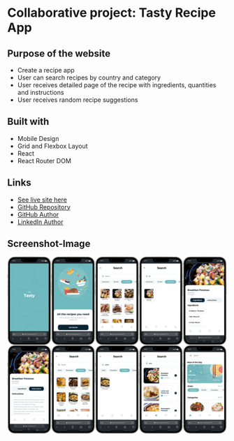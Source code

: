 # Collaborative project: Tasty Recipe App

## Purpose of the website

- Create a recipe app
- User can search recipes by country and category
- User receives detailed page of the recipe with ingredients, quantities and instructions
- User receives random recipe suggestions

## Built with

- Mobile Design
- Grid and Flexbox Layout
- React
- React Router DOM

## Links

- [See live site here]()
- [GitHub Repository](https://github.com/thomaserdmenger/Tasty-React)
- [GitHub Author](https://github.com/thomaserdmenger)
- [LinkedIn Author](https://www.linkedin.com/in/thomaserdmenger/)

## Screenshot-Image

![](./public/images/screenshot.png)

